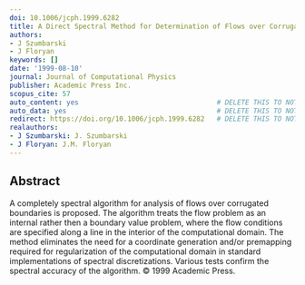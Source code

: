 ```yaml
---
doi: 10.1006/jcph.1999.6282
title: A Direct Spectral Method for Determination of Flows over Corrugated Boundaries
authors:
- J Szumbarski
- J Floryan
keywords: []
date: '1999-08-10'
journal: Journal of Computational Physics
publisher: Academic Press Inc.
scopus_cite: 57
auto_content: yes                                  # DELETE THIS TO NOT AUTO GENERATE CONTENT
auto_data: yes                                     # DELETE THIS TO NOT AUTO GENERATE METADATA
redirect: https://doi.org/10.1006/jcph.1999.6282   # DELETE THIS TO NOT REDIRECT
realauthors:
- J Szumbarski: J. Szumbarski
- J Floryan: J.M. Floryan
---
```



## Abstract
A completely spectral algorithm for analysis of flows over corrugated boundaries is proposed. The algorithm treats the flow problem as an internal rather then a boundary value problem, where the flow conditions are specified along a line in the interior of the computational domain. The method eliminates the need for a coordinate generation and/or premapping required for regularization of the computational domain in standard implementations of spectral discretizations. Various tests confirm the spectral accuracy of the algorithm. © 1999 Academic Press.
